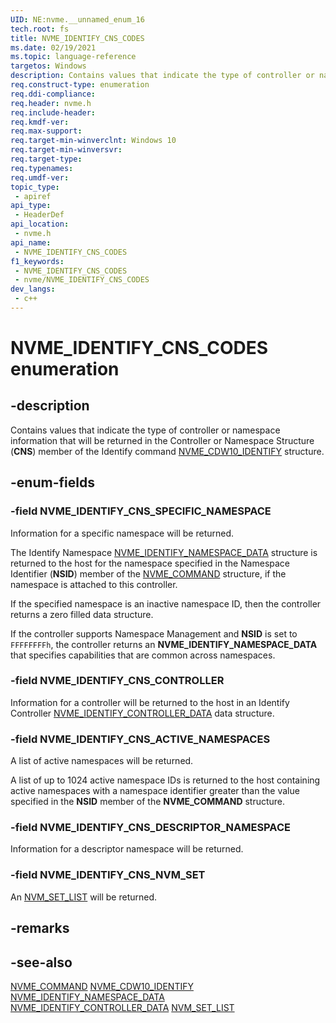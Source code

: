 ```yaml
---
UID: NE:nvme.__unnamed_enum_16
tech.root: fs 
title: NVME_IDENTIFY_CNS_CODES
ms.date: 02/19/2021 
ms.topic: language-reference
targetos: Windows
description: Contains values that indicate the type of controller or namespace information that will be returned in the Controller or Namespace Structure (CNS) member of the NVME_CDW10_IDENTIFY structure.
req.construct-type: enumeration
req.ddi-compliance: 
req.header: nvme.h
req.include-header: 
req.kmdf-ver: 
req.max-support: 
req.target-min-winverclnt: Windows 10 
req.target-min-winversvr: 
req.target-type: 
req.typenames: 
req.umdf-ver: 
topic_type:
 - apiref
api_type:
 - HeaderDef
api_location:
 - nvme.h
api_name:
 - NVME_IDENTIFY_CNS_CODES
f1_keywords:
 - NVME_IDENTIFY_CNS_CODES
 - nvme/NVME_IDENTIFY_CNS_CODES
dev_langs:
 - c++
---
```


# NVME_IDENTIFY_CNS_CODES enumeration

## -description

Contains values that indicate the type of controller or namespace information that will be returned in the Controller or Namespace Structure (**CNS**) member of the Identify command [NVME_CDW10_IDENTIFY](ns-nvme-nvme_command_dword0.md) structure.

## -enum-fields

### -field NVME_IDENTIFY_CNS_SPECIFIC_NAMESPACE

Information for a specific namespace will be returned.

The Identify Namespace [NVME_IDENTIFY_NAMESPACE_DATA](ns-nvme-nvme_identify_namespace_data.md) structure is returned to the host for the namespace specified in the Namespace Identifier (**NSID**) member of the [NVME_COMMAND](ns-nvme-nvme_command.md) structure, if the namespace is attached to this controller.

If the specified namespace is an inactive namespace ID, then the controller returns a zero filled data structure.

If the controller supports Namespace Management and **NSID** is set to `FFFFFFFFh`, the controller returns an **NVME_IDENTIFY_NAMESPACE_DATA** that specifies capabilities that are common across namespaces.

### -field NVME_IDENTIFY_CNS_CONTROLLER

Information for a controller will be returned to the host in an Identify Controller [NVME_IDENTIFY_CONTROLLER_DATA](ns-nvme-nvme_identify_controller_data.md) data structure.

### -field NVME_IDENTIFY_CNS_ACTIVE_NAMESPACES

A list of active namespaces will be returned.

A list of up to 1024 active namespace IDs is returned to the host containing active namespaces with a namespace identifier greater than the value specified in the **NSID** member of the **NVME_COMMAND** structure.

### -field NVME_IDENTIFY_CNS_DESCRIPTOR_NAMESPACE

Information for a descriptor namespace will be returned.

### -field NVME_IDENTIFY_CNS_NVM_SET

An [NVM_SET_LIST](ns-nvme-nvm_set_list.md) will be returned.

## -remarks

## -see-also

[NVME_COMMAND](ns-nvme-nvme_command.md)
[NVME_CDW10_IDENTIFY](ns-nvme-nvme_command_dword0.md)
[NVME_IDENTIFY_NAMESPACE_DATA](ns-nvme-nvme_identify_namespace_data.md)
[NVME_IDENTIFY_CONTROLLER_DATA](ns-nvme-nvme_identify_controller_data.md)
[NVM_SET_LIST](ns-nvme-nvm_set_list.md)
